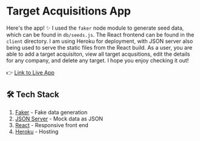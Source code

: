 # Target Acquisitions App

Here's the app! ✨ I used the `faker` node module to generate seed data, which can be found in `db/seeds.js`. The React frontend can be found in the `client` directory. I am using Heroku for deployment, with JSON server also being used to serve the static files from the React build. As a user, you are able to add a target acquisiton, view all target acqusitions, edit the details for any company, and delete any target. I hope you enjoy checking it out!

👉 [Link to Live App](https://spike-burton-insiten-challenge.herokuapp.com/)

## 🛠 Tech Stack

1.  [Faker](https://github.com/marak/Faker.js/) - Fake data generation
1.  [JSON Server](https://github.com/typicode/json-server) - Mock data as JSON
1.  [React](https://reactjs.org/) - Responsive front end
1.  [Heroku](https://www.heroku.com/) - Hosting
